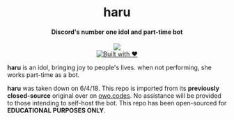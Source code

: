 <div align="center">
  <h1>
    <br>
    haru
    <br>
  </h1>
  <h4>Discord's number one idol and part-time bot</h4>
  <p>
    <a href="https://github.com/feross/standard"><img src="https://cdn.rawgit.com/feross/standard/master/badge.svg"></a>
    <br>
    <a href="http://forthebadge.com/"><img src="http://forthebadge.com/images/badges/built-with-love.svg" alt="Built with ❤"></a>
  </p>
</div>

**haru** is an idol, bringing joy to people's lives. when not performing, she works part-time as a bot.

**haru** was taken down on 6/4/18. This repo is imported from its **previously closed-source** original over on [owo.codes](https://owo.codes). No assistance will be provided to those intending to self-host the bot. This repo has been open-sourced for **EDUCATIONAL PURPOSES ONLY**.